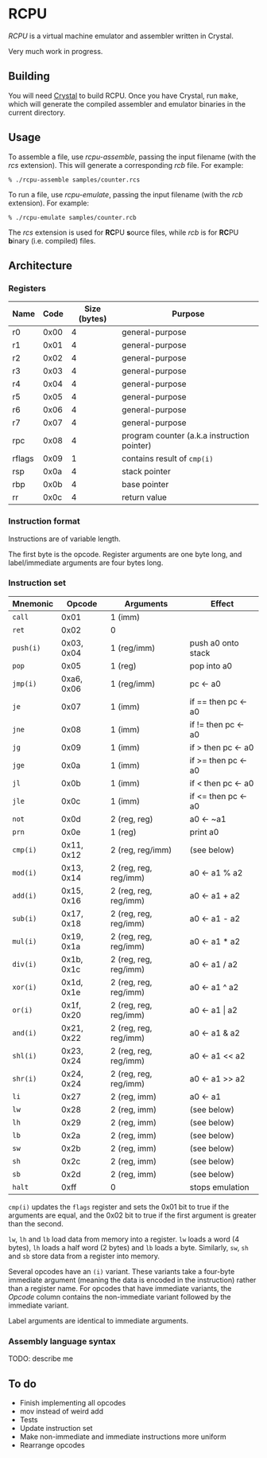 # RCPU

_RCPU_ is a virtual machine emulator and assembler written in Crystal.

Very much work in progress.

## Building

You will need [Crystal](http://crystal-lang.org/) to build RCPU. Once you have Crystal, run <kbd>make</kbd>, which will generate the compiled assembler and emulator binaries in the current directory.

## Usage

To assemble a file, use _rcpu-assemble_, passing the input filename (with the _rcs_ extension). This will generate a corresponding _rcb_ file. For example:

	% ./rcpu-assemble samples/counter.rcs

To run a file, use _rcpu-emulate_, passing the input filename (with the _rcb_ extension). For example:

	% ./rcpu-emulate samples/counter.rcb

The _rcs_ extension is used for **RC**PU **s**ource files, while _rcb_ is for **RC**PU **b**inary (i.e. compiled) files.

## Architecture

### Registers

| Name   | Code | Size (bytes) | Purpose
| ------ | ---- | ------------ | -------
| r0     | 0x00 | 4            | general-purpose
| r1     | 0x01 | 4            | general-purpose
| r2     | 0x02 | 4            | general-purpose
| r3     | 0x03 | 4            | general-purpose
| r4     | 0x04 | 4            | general-purpose
| r5     | 0x05 | 4            | general-purpose
| r6     | 0x06 | 4            | general-purpose
| r7     | 0x07 | 4            | general-purpose
| rpc    | 0x08 | 4            | program counter (a.k.a instruction pointer)
| rflags | 0x09 | 1            | contains result of `cmp(i)`
| rsp    | 0x0a | 4            | stack pointer
| rbp    | 0x0b | 4            | base pointer
| rr     | 0x0c | 4            | return value

### Instruction format

Instructions are of variable length.

The first byte is the opcode. Register arguments are one byte long, and label/immediate arguments are four bytes long.

### Instruction set

| Mnemonic  | Opcode     | Arguments             | Effect
| --------- | ---------- | --------------------- | ------
| `call`    | 0x01       | 1 (imm)               |
| `ret`     | 0x02       | 0                     |
| `push(i)` | 0x03, 0x04 | 1 (reg/imm)           | push a0 onto stack
| `pop`     | 0x05       | 1 (reg)               | pop into a0
| `jmp(i)`  | 0xa6, 0x06 | 1 (reg/imm)           | pc ← a0
| `je`      | 0x07       | 1 (imm)               | if == then pc ← a0
| `jne`     | 0x08       | 1 (imm)               | if != then pc ← a0
| `jg`      | 0x09       | 1 (imm)               | if >  then pc ← a0
| `jge`     | 0x0a       | 1 (imm)               | if >= then pc ← a0
| `jl`      | 0x0b       | 1 (imm)               | if <  then pc ← a0
| `jle`     | 0x0c       | 1 (imm)               | if <= then pc ← a0
| `not`     | 0x0d       | 2 (reg, reg)          | a0 ← ~a1
| `prn`     | 0x0e       | 1 (reg)               | print a0
| `cmp(i)`  | 0x11, 0x12 | 2 (reg, reg/imm)      | (see below)
| `mod(i)`  | 0x13, 0x14 | 2 (reg, reg, reg/imm) | a0 ← a1 % a2
| `add(i)`  | 0x15, 0x16 | 2 (reg, reg, reg/imm) | a0 ← a1 + a2
| `sub(i)`  | 0x17, 0x18 | 2 (reg, reg, reg/imm) | a0 ← a1 - a2
| `mul(i)`  | 0x19, 0x1a | 2 (reg, reg, reg/imm) | a0 ← a1 * a2
| `div(i)`  | 0x1b, 0x1c | 2 (reg, reg, reg/imm) | a0 ← a1 / a2
| `xor(i)`  | 0x1d, 0x1e | 2 (reg, reg, reg/imm) | a0 ← a1 ^ a2
| `or(i)`   | 0x1f, 0x20 | 2 (reg, reg, reg/imm) | a0 ← a1 \| a2
| `and(i)`  | 0x21, 0x22 | 2 (reg, reg, reg/imm) | a0 ← a1 & a2
| `shl(i)`  | 0x23, 0x24 | 2 (reg, reg, reg/imm) | a0 ← a1 << a2
| `shr(i)`  | 0x24, 0x24 | 2 (reg, reg, reg/imm) | a0 ← a1 >> a2
| `li`      | 0x27       | 2 (reg, imm)          | a0 ← a1
| `lw`      | 0x28       | 2 (reg, imm)          | (see below)
| `lh`      | 0x29       | 2 (reg, imm)          | (see below)
| `lb`      | 0x2a       | 2 (reg, imm)          | (see below)
| `sw`      | 0x2b       | 2 (reg, imm)          | (see below)
| `sh`      | 0x2c       | 2 (reg, imm)          | (see below)
| `sb`      | 0x2d       | 2 (reg, imm)          | (see below)
| `halt`    | 0xff       | 0                     | stops emulation

`cmp(i)` updates the `flags` register and sets the 0x01 bit to true if the arguments are equal, and the 0x02 bit to true if the first argument is greater than the second.

`lw`, `lh` and `lb` load data from memory into a register. `lw` loads a word (4 bytes), `lh` loads a half word (2 bytes) and `lb` loads a byte. Similarly, `sw`, `sh` and `sb` store data from a register into memory.

Several opcodes have an `(i)` variant. These variants take a four-byte immediate argument (meaning the data is encoded in the instruction) rather than a register name. For opcodes that have immediate variants, the _Opcode_ column contains the non-immediate variant followed by the immediate variant.

Label arguments are identical to immediate arguments.

### Assembly language syntax

TODO: describe me

## To do

* Finish implementing all opcodes
* mov instead of weird add
* Tests
* Update instruction set
* Make non-immediate and immediate instructions more uniform
* Rearrange opcodes
